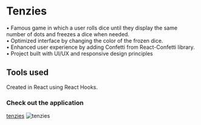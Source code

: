 # Tenzies
• Famous game in which a user rolls dice until they display the same number of dots  and freezes a dice when needed.<br>
• Optimized interface by changing the color of the frozen dice. <br>
• Enhanced user experience by adding Confetti from React-Confetti library.<br>
• Project built with UI/UX and responsive design principles <br>

## Tools used
Created in React using React Hooks.

### Check out the application
[tenzies](https://app.netlify.com/sites/tenzies-game-alinak/overview)
![tenzies](https://user-images.githubusercontent.com/119900960/219096554-355682a7-08e6-4875-83b8-638299720990.jpg)
